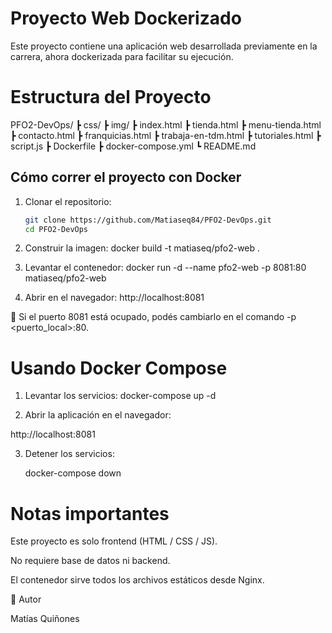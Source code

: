 # Proyecto Web Dockerizado
Este proyecto contiene una aplicación web desarrollada previamente en la carrera, ahora dockerizada para facilitar su ejecución.

# Estructura del Proyecto
PFO2-DevOps/
┣ css/
┣ img/
┣ index.html
┣ tienda.html
┣ menu-tienda.html
┣ contacto.html
┣ franquicias.html
┣ trabaja-en-tdm.html
┣ tutoriales.html
┣ script.js
┣ Dockerfile
┣ docker-compose.yml
┗ README.md

## Cómo correr el proyecto con Docker

1. Clonar el repositorio:
   ```bash
   git clone https://github.com/Matiaseq84/PFO2-DevOps.git
   cd PFO2-DevOps

2. Construir la imagen:
   docker build -t matiaseq/pfo2-web .

3. Levantar el contenedor:
   docker run -d --name pfo2-web -p 8081:80 matiaseq/pfo2-web

4. Abrir en el navegador:
    http://localhost:8081

🔹 Si el puerto 8081 está ocupado, podés cambiarlo en el comando -p <puerto_local>:80.

# Usando Docker Compose

1. Levantar los servicios:
  docker-compose up -d

2. Abrir la aplicación en el navegador:

  http://localhost:8081

3. Detener los servicios:

   docker-compose down

# Notas importantes

Este proyecto es solo frontend (HTML / CSS / JS).

No requiere base de datos ni backend.

El contenedor sirve todos los archivos estáticos desde Nginx.


📝 Autor

Matías Quiñones
